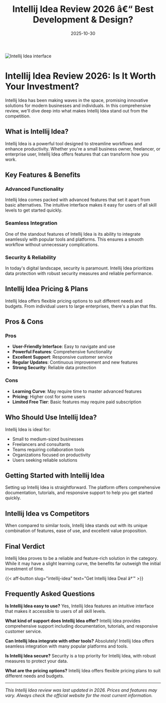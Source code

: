 ﻿---
title: "Intellij Idea Review 2026 â€“ Best Development & Design?"
date: 2025-10-30
draft: false
rating: 4.8
category: "Development & Design"
tags: ["development-design", "review", "2026"]
description: "Comprehensive Intellij Idea review 2026. Discover if this  tool is the best choice for your needs."
keywords: "intellij-idea, Intellij Idea, review, development & design, 2026, best development & design"
image: "https://images.unsplash.com/photo-1461749280684-dccba630e2f6?w=800&h=400&fit=crop&crop=center"
---

![Intellij Idea interface](https://images.unsplash.com/photo-1461749280684-dccba630e2f6?w=800&h=400&fit=crop&crop=center)

# Intellij Idea Review 2026: Is It Worth Your Investment?

Intellij Idea has been making waves in the  space, promising innovative solutions for modern businesses and individuals. In this comprehensive review, we'll dive deep into what makes Intellij Idea stand out from the competition.

## What is Intellij Idea?

Intellij Idea is a powerful  tool designed to streamline workflows and enhance productivity. Whether you're a small business owner, freelancer, or enterprise user, Intellij Idea offers features that can transform how you work.

## Key Features & Benefits

### Advanced Functionality
Intellij Idea comes packed with advanced features that set it apart from basic alternatives. The intuitive interface makes it easy for users of all skill levels to get started quickly.

### Seamless Integration
One of the standout features of Intellij Idea is its ability to integrate seamlessly with popular tools and platforms. This ensures a smooth workflow without unnecessary complications.

### Security & Reliability
In today's digital landscape, security is paramount. Intellij Idea prioritizes data protection with robust security measures and reliable performance.

## Intellij Idea Pricing & Plans

Intellij Idea offers flexible pricing options to suit different needs and budgets. From individual users to large enterprises, there's a plan that fits.

## Pros & Cons

### Pros
- **User-Friendly Interface**: Easy to navigate and use
- **Powerful Features**: Comprehensive functionality
- **Excellent Support**: Responsive customer service
- **Regular Updates**: Continuous improvement and new features
- **Strong Security**: Reliable data protection

### Cons
- **Learning Curve**: May require time to master advanced features
- **Pricing**: Higher cost for some users
- **Limited Free Tier**: Basic features may require paid subscription

## Who Should Use Intellij Idea?

Intellij Idea is ideal for:
- Small to medium-sized businesses
- Freelancers and consultants
- Teams requiring collaboration tools
- Organizations focused on productivity
- Users seeking reliable  solutions

## Getting Started with Intellij Idea

Setting up Intellij Idea is straightforward. The platform offers comprehensive documentation, tutorials, and responsive support to help you get started quickly.

## Intellij Idea vs Competitors

When compared to similar tools, Intellij Idea stands out with its unique combination of features, ease of use, and excellent value proposition.

## Final Verdict

Intellij Idea proves to be a reliable and feature-rich solution in the  category. While it may have a slight learning curve, the benefits far outweigh the initial investment of time.

{{< aff-button slug="intellij-idea" text="Get Intellij Idea Deal â†’" >}}

## Frequently Asked Questions

**Is Intellij Idea easy to use?**
Yes, Intellij Idea features an intuitive interface that makes it accessible to users of all skill levels.

**What kind of support does Intellij Idea offer?**
Intellij Idea provides comprehensive support including documentation, tutorials, and responsive customer service.

**Can Intellij Idea integrate with other tools?**
Absolutely! Intellij Idea offers seamless integration with many popular platforms and tools.

**Is Intellij Idea secure?**
Security is a top priority for Intellij Idea, with robust measures to protect your data.

**What are the pricing options?**
Intellij Idea offers flexible pricing plans to suit different needs and budgets.

---

*This Intellij Idea review was last updated in 2026. Prices and features may vary. Always check the official website for the most current information.*

